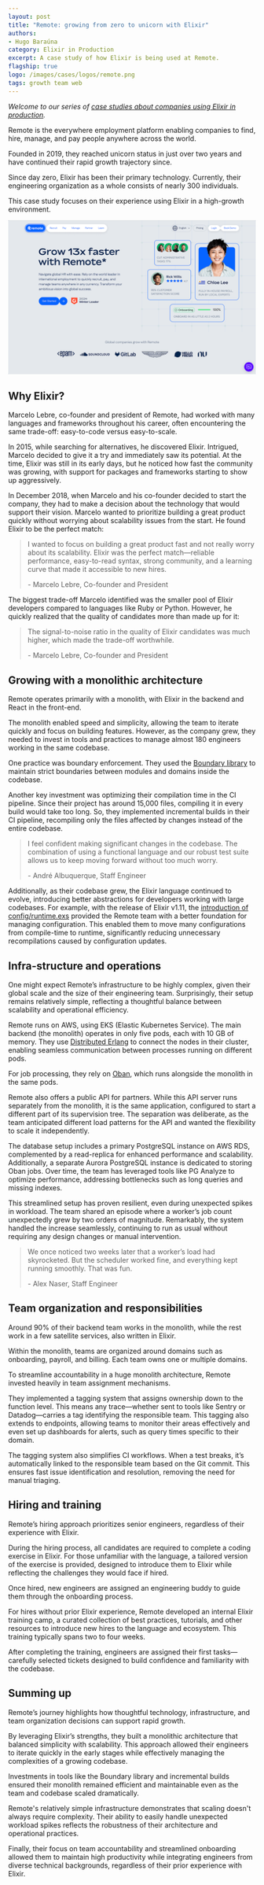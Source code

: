 ```yaml
---
layout: post
title: "Remote: growing from zero to unicorn with Elixir"
authors:
- Hugo Baraúna
category: Elixir in Production
excerpt: A case study of how Elixir is being used at Remote.
flagship: true
logo: /images/cases/logos/remote.png
tags: growth team web
---
```


*Welcome to our series of [case studies about companies using Elixir in production](/cases.html).*

Remote is the everywhere employment platform enabling companies to find, hire, manage, and pay people anywhere across the world.

Founded in 2019, they reached unicorn status in just over two years and have continued their rapid growth trajectory since.

Since day zero, Elixir has been their primary technology. Currently, their engineering organization as a whole consists of nearly 300 individuals.

This case study focuses on their experience using Elixir in a high-growth environment.

![Remote website screenshot](/images/cases/bg/remote.png)

## Why Elixir?

Marcelo Lebre, co-founder and president of Remote, had worked with many languages and frameworks throughout his career, often encountering the same trade-off: easy-to-code versus easy-to-scale.

In 2015, while searching for alternatives, he discovered Elixir. Intrigued, Marcelo decided to give it a try and immediately saw its potential. At the time, Elixir was still in its early days, but he noticed how fast the community was growing, with support for packages and frameworks starting to show up aggressively.

In December 2018, when Marcelo and his co-founder decided to start the company, they had to make a decision about the technology that would support their vision. Marcelo wanted to prioritize building a great product quickly without worrying about scalability issues from the start. He found Elixir to be the perfect match:

> I wanted to focus on building a great product fast and not really worry about its scalability. Elixir was the perfect match—reliable performance, easy-to-read syntax, strong community, and a learning curve that made it accessible to new hires.
>
> \- 	Marcelo Lebre, Co-founder and President

The biggest trade-off Marcelo identified was the smaller pool of Elixir developers compared to languages like Ruby or Python. However, he quickly realized that the quality of candidates more than made up for it:

> The signal-to-noise ratio in the quality of Elixir candidates was much higher, which made the trade-off worthwhile.
>
> \- 	Marcelo Lebre, Co-founder and President

## Growing with a monolithic architecture

Remote operates primarily with a monolith, with Elixir in the backend and React in the front-end.

The monolith enabled speed and simplicity, allowing the team to iterate quickly and focus on building features. However, as the company grew, they needed to invest in tools and practices to manage almost 180 engineers working in the same codebase.

One practice was boundary enforcement. They used the [Boundary library](https://github.com/sasa1977/boundary) to maintain strict boundaries between modules and domains inside the codebase.

Another key investment was optimizing their compilation time in the CI pipeline. Since their project has around 15,000 files, compiling it in every build would take too long. So, they implemented incremental builds in their CI pipeline, recompiling only the files affected by changes instead of the entire codebase.

> I feel confident making significant changes in the codebase. The combination of using a functional language and our robust test suite allows us to keep moving forward without too much worry.
>
> \- André Albuquerque, Staff Engineer

Additionally, as their codebase grew, the Elixir language continued to evolve, introducing better abstractions for developers working with large codebases. For example, with the release of Elixir v1.11, the [introduction of config/runtime.exs](/blog/2020/10/06/elixir-v1-11-0-released/) provided the Remote team with a better foundation for managing configuration. This enabled them to move many configurations from compile-time to runtime, significantly reducing unnecessary recompilations caused by configuration updates.

## Infra-structure and operations

One might expect Remote’s infrastructure to be highly complex, given their global scale and the size of their engineering team. Surprisingly, their setup remains relatively simple, reflecting a thoughtful balance between scalability and operational efficiency.

Remote runs on AWS, using EKS (Elastic Kubernetes Service). The main backend (the monolith) operates in only five pods, each with 10 GB of memory. They use [Distributed Erlang](https://www.erlang.org/doc/system/distributed.html) to connect the nodes in their cluster, enabling seamless communication between processes running on different pods.

For job processing, they rely on [Oban](https://github.com/oban-bg/oban), which runs alongside the monolith in the same pods.

Remote also offers a public API for partners. While this API server runs separately from the monolith, it is the same application, configured to start a different part of its supervision tree. The separation was deliberate, as the team anticipated different load patterns for the API and wanted the flexibility to scale it independently.

The database setup includes a primary PostgreSQL instance on AWS RDS, complemented by a read-replica for enhanced performance and scalability. Additionally, a separate Aurora PostgreSQL instance is dedicated to storing Oban jobs. Over time, the team has leveraged tools like PG Analyze to optimize performance, addressing bottlenecks such as long queries and missing indexes.

This streamlined setup has proven resilient, even during unexpected spikes in workload. The team shared an episode where a worker’s job count unexpectedly grew by two orders of magnitude. Remarkably, the system handled the increase seamlessly, continuing to run as usual without requiring any design changes or manual intervention.

> We once noticed two weeks later that a worker’s load had skyrocketed. But the scheduler worked fine, and everything kept running smoothly. That was fun.
>
> \- Alex Naser, Staff Engineer

## Team organization and responsibilities

Around 90% of their backend team works in the monolith, while the rest work in a few satellite services, also written in Elixir.

Within the monolith, teams are organized around domains such as onboarding, payroll, and billing. Each team owns one or multiple domains.

To streamline accountability in a huge monolith architecture, Remote invested heavily in team assignment mechanisms.

They implemented a tagging system that assigns ownership down to the function level. This means any trace—whether sent to tools like Sentry or Datadog—carries a tag identifying the responsible team. This tagging also extends to endpoints, allowing teams to monitor their areas effectively and even set up dashboards for alerts, such as query times specific to their domain.

The tagging system also simplifies CI workflows. When a test breaks, it’s automatically linked to the responsible team based on the Git commit. This ensures fast issue identification and resolution, removing the need for manual triaging.

## Hiring and training

Remote’s hiring approach prioritizes senior engineers, regardless of their experience with Elixir.

During the hiring process, all candidates are required to complete a coding exercise in Elixir. For those unfamiliar with the language, a tailored version of the exercise is provided, designed to introduce them to Elixir while reflecting the challenges they would face if hired.

Once hired, new engineers are assigned an engineering buddy to guide them through the onboarding process.

For hires without prior Elixir experience, Remote developed an internal Elixir training camp, a curated collection of best practices, tutorials, and other resources to introduce new hires to the language and ecosystem. This training typically spans two to four weeks.

After completing the training, engineers are assigned their first tasks—carefully selected tickets designed to build confidence and familiarity with the codebase.

## Summing up

Remote’s journey highlights how thoughtful technology, infrastructure, and team organization decisions can support rapid growth.

By leveraging Elixir’s strengths, they built a monolithic architecture that balanced simplicity with scalability. This approach allowed their engineers to iterate quickly in the early stages while effectively managing the complexities of a growing codebase.

Investments in tools like the Boundary library and incremental builds ensured their monolith remained efficient and maintainable even as the team and codebase scaled dramatically.

Remote's relatively simple infrastructure demonstrates that scaling doesn't always require complexity. Their ability to easily handle unexpected workload spikes reflects the robustness of their architecture and operational practices.

Finally, their focus on team accountability and streamlined onboarding allowed them to maintain high productivity while integrating engineers from diverse technical backgrounds, regardless of their prior experience with Elixir.
